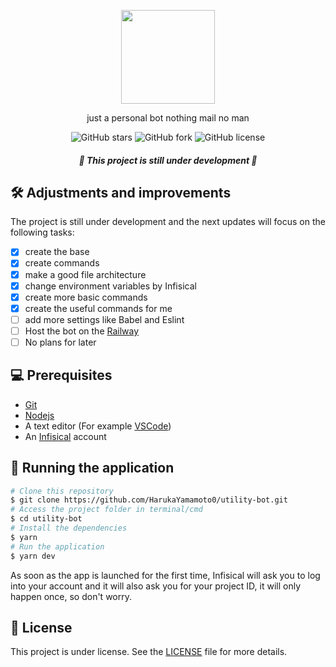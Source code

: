 <p align="center">
  <a href="https://discord.com/oauth2/authorize?client_id=1040051324621967370&scope=bot&permissions=8">
    <img src="https://imgur.com/HFENUgq.png" height="150"/>
  </a>
</p>

<p align="center">just a personal bot nothing mail no man</>
<div align="center">
  <img alt="GitHub stars" src="https://img.shields.io/github/stars/HarukaYamamoto0/utility-bot?color=informational">
  <img alt="GitHub fork" src="https://img.shields.io/github/forks/HarukaYamamoto0/utility-bot?color=informational">
  <img alt="GitHub license" src="https://img.shields.io/github/license/HarukaYamamoto0/utility-bot?color=informational">
</div>

<h5 align="center">🚧 This project is still under development 🚧</h5>

## 🛠️ Adjustments and improvements

The project is still under development and the next updates will focus on the following tasks:

- [x] create the base
- [x] create commands
- [x] make a good file architecture
- [x] change environment variables by Infisical
- [x] create more basic commands
- [x] create the useful commands for me
- [ ] add more settings like Babel and Eslint
- [ ] Host the bot on the [Railway](https://railway.app/)
- [ ] No plans for later

## 💻 Prerequisites

- [Git](https://git-scm.com/)
- [Nodejs](https://nodejs.org/en/)
- A text editor (For example [VSCode](https://code.visualstudio.com/))
- An [Infisical](https://infisical.com/) account

## 🎲 Running the application

```bash
# Clone this repository
$ git clone https://github.com/HarukaYamamoto0/utility-bot.git
# Access the project folder in terminal/cmd
$ cd utility-bot
# Install the dependencies
$ yarn
# Run the application
$ yarn dev
```

As soon as the app is launched for the first time, Infisical will ask you to log into your account and it will also ask you for your project ID, it will only happen once, so don't worry.

## 📝 License

This project is under license. See the [LICENSE](LICENSE.md) file for more details.
